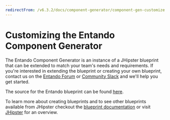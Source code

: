 ```yaml
---
redirectFrom: /v6.3.2/docs/component-generator/component-gen-customize.html
---
```


# Customizing the Entando Component Generator

The Entando Component Generator is an instance of a JHipster blueprint that can be extended to match your team's needs and requirements. If you're interested in extending the blueprint or creating your own blueprint, contact us on the [Entando Forum](https://forum.entando.org/) or [Community Slack](https://join.slack.com/t/entandocommunity/shared_invite/zt-g609owdv-2K~YRh8zrI6lqlWo4aFWUw) and we'll help you get started.

The source for the Entando blueprint can be found [here](https://github.com/entando/entando-blueprint).

To learn more about creating blueprints and to see other blueprints available from JHipster checkout the [blueprint documentation](https://www.jhipster.tech/modules/creating-a-blueprint/) or visit [JHipster](https://wwww.jhipster.tech) for an overview.
